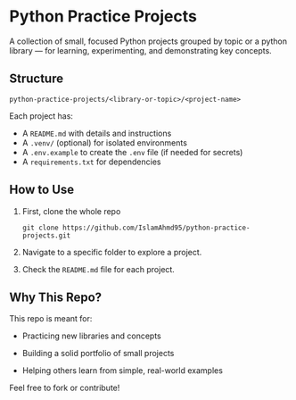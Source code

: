 # Python Practice Projects

A collection of small, focused Python projects grouped by topic or a python library — for learning, experimenting, and demonstrating key concepts.


## Structure
`python-practice-projects/<library-or-topic>/<project-name>`

Each project has:
- A `README.md` with details and instructions
- A `.venv/` (optional) for isolated environments
- A `.env.example` to create the `.env` file (if needed for secrets)
- A `requirements.txt` for dependencies


## How to Use

1. First, clone the whole repo

    `git clone https://github.com/IslamAhmd95/python-practice-projects.git`

2. Navigate to a specific folder to explore a project.

3. Check the `README.md` file for each project.


## Why This Repo?
This repo is meant for:

- Practicing new libraries and concepts

- Building a solid portfolio of small projects

- Helping others learn from simple, real-world examples

Feel free to fork or contribute!
